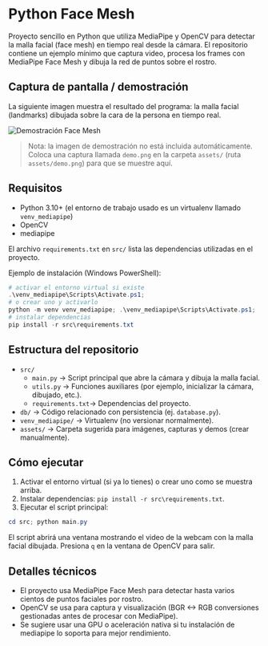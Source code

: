 # Python Face Mesh

Proyecto sencillo en Python que utiliza MediaPipe y OpenCV para detectar la malla facial (face mesh) en tiempo real desde la cámara. El repositorio contiene un ejemplo mínimo que captura video, procesa los frames con MediaPipe Face Mesh y dibuja la red de puntos sobre el rostro.

## Captura de pantalla / demostración

La siguiente imagen muestra el resultado del programa: la malla facial (landmarks) dibujada sobre la cara de la persona en tiempo real.

![Demostración Face Mesh](assets/demo.png)

> Nota: la imagen de demostración no está incluida automáticamente. Coloca una captura llamada `demo.png` en la carpeta `assets/` (ruta `assets/demo.png`) para que se muestre aquí.

## Requisitos

- Python 3.10+ (el entorno de trabajo usado es un virtualenv llamado `venv_mediapipe`)
- OpenCV
- mediapipe

El archivo `requirements.txt` en `src/` lista las dependencias utilizadas en el proyecto.

Ejemplo de instalación (Windows PowerShell):

```powershell
# activar el entorno virtual si existe
.\venv_mediapipe\Scripts\Activate.ps1; 
# o crear uno y activarlo
python -m venv venv_mediapipe; .\venv_mediapipe\Scripts\Activate.ps1; 
# instalar dependencias
pip install -r src\requirements.txt
```

## Estructura del repositorio

- `src/`
	- `main.py`         -> Script principal que abre la cámara y dibuja la malla facial.
	- `utils.py`        -> Funciones auxiliares (por ejemplo, inicializar la cámara, dibujado, etc.).
	- `requirements.txt`-> Dependencias del proyecto.
- `db/`               -> Código relacionado con persistencia (ej. `database.py`).
- `venv_mediapipe/`   -> Virtualenv (no versionar normalmente).
- `assets/`           -> Carpeta sugerida para imágenes, capturas y demos (crear manualmente).

## Cómo ejecutar

1. Activar el entorno virtual (si ya lo tienes) o crear uno como se muestra arriba.
2. Instalar dependencias: `pip install -r src\requirements.txt`.
3. Ejecutar el script principal:

```powershell
cd src; python main.py
```

El script abrirá una ventana mostrando el video de la webcam con la malla facial dibujada. Presiona `q` en la ventana de OpenCV para salir.

## Detalles técnicos

- El proyecto usa MediaPipe Face Mesh para detectar hasta varios cientos de puntos faciales por rostro.
- OpenCV se usa para captura y visualización (BGR <-> RGB conversiones gestionadas antes de procesar con MediaPipe).
- Se sugiere usar una GPU o aceleración nativa si tu instalación de mediapipe lo soporta para mejor rendimiento.

